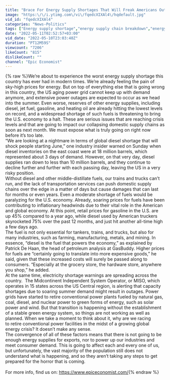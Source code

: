 ```yaml
---
title: "Brace For Energy Supply Shortages That Will Freak Americans Out"
image: "https:\/\/i.ytimg.com\/vi\/fqedcXIXAl4\/hqdefault.jpg"
vid_id: "fqedcXIXAl4"
categories: "News-Politics"
tags: ["Energy supply shortage","energy supply chain breakdown","energy crisis"]
date: "2022-05-11T02:52:57+03:00"
vid_date: "2022-05-10T23:03:40Z"
duration: "PT12M59S"
viewcount: "7206"
likeCount: "815"
dislikeCount: ""
channel: "Epic Economist"
---
```

{% raw %}We’re about to experience the worst energy supply shortage this country has ever had in modern times. We’re already feeling the pain of sky-high prices for energy. But on top of everything else that is going wrong in this country, the US aging power grid cannot keep up with demand anymore, and extensive power outages are expected to occur as we head into the summer. Even worse, reserves of other energy supplies, including diesel, jet fuel, gasoline, and heating oil are already hitting the lowest levels on record, and a widespread shortage of such fuels is threatening to bring the U.S. economy to a halt. These are serious issues that are reaching crisis levels and that are going to impact our collapsing domestic supply chains as soon as next month. We must expose what is truly going on right now before it’s too late.<br />“We are looking at a nightmare in terms of global diesel shortage that will shock people starting June,” one industry insider warned on Sunday when diesel inventories on the east coast were at 18 million barrels, which represented about 3 days of demand. However, on that very day, diesel supplies ran down to less than 10 million barrels, and they continue to decline further and further with each passing day, leaving the US in a very risky position. <br />Without diesel and other middle-distillate fuels, our trains and trucks can’t run, and the lack of transportation services can push domestic supply chains over the edge in a matter of days but cause damages that can last for months or even years. Even a moderate shortage of fuels would be paralyzing for the U.S. economy. Already, soaring prices for fuels have been contributing to inflationary headwinds due to their vital role in the American and global economy. At this point, retail prices for gasoline in the U.S. are up 45% compared to a year ago, while diesel used by American truckers skyrocketed 75% over the past 12 months, and just hit another all-time high a few days ago.<br />The fuel is not only essential for tankers, trains, and trucks, but also for many industries, such as farming, manufacturing, metals, and mining. In essence, “diesel is the fuel that powers the economy,” as explained by Patrick De Haan, the head of petroleum analysis at GasBuddy. Higher prices for fuels are “certainly going to translate into more expensive goods,” he said, given that these increased costs will surely be passed along to consumers. “Especially at the grocery store, the hardware store, anywhere you shop,” he added.  <br />At the same time, electricity shortage warnings are spreading across the country.  The Midcontinent Independent System Operator, or MISO, which operates in 15 states across the US Central region, is alerting that capacity shortages due to soaring summer demand might result in outages. Power grids have started to retire conventional power plants fueled by natural gas, coal, diesel, and nuclear power to green forms of energy, such as solar power and wind. But that transition is happening without the establishment of a stable green energy system, so things are not working as well as planned. When we take a moment to think about it, why are we racing to retire conventional power facilities in the midst of a growing global energy crisis? It doesn’t make any sense. <br />The convergence of all of these factors means that there is not going to be enough energy supplies for exports, nor to power up our industries and meet consumer demand. This is going to affect each and every one of us, but unfortunately, the vast majority of the population still does not understand what is happening, and so they aren’t taking any steps to get prepared for the horror that is coming.<br /><br />For more info, find us on: <a rel="nofollow" target="blank" href="https://www.epiceconomist.com/">https://www.epiceconomist.com/</a>{% endraw %}
